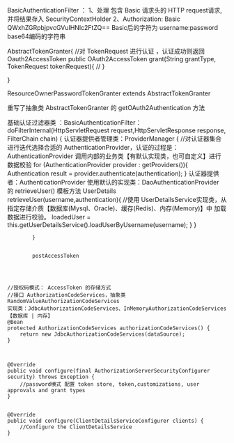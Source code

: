 



BasicAuthenticationFilter
：
1、处理 包含 Basic 请求头的 HTTP request请求, 并将结果存入 SecurityContextHolder
2、Authorization: Basic QWxhZGRpbjpvcGVuIHNlc2FtZQ== Basic后的字符为 username:password base64编码的字符串



 AbstractTokenGranter{
	//对 TokenRequest 进行认证 ，认证成功则返回 Oauth2AccessToken
	public OAuth2AccessToken grant(String grantType, TokenRequest tokenRequest){
		//
	}

 }



ResourceOwnerPasswordTokenGranter extends AbstractTokenGranter

重写了抽象类 AbstractTokenGranter 的 getOAuth2Authentication 方法



基础认证过滤器类 ：BasicAuthenticationFilter：
		doFilterInternal(HttpServletRequest request,HttpServletResponse response, FilterChain chain)
			{
				认证器提供者管理类：ProviderManager
					{
						//对认证器集合进行迭代选择合适的 AuthenticationProvider，认证的过程是：AuthenticationProvider 调用内部的业务类【有默认实现类，也可自定义】进行数据校验
						for (AuthenticationProvider provider : getProviders()){
							Authentication result = provider.authenticate(authentication);
						}
						认证器提供者：AuthenticationProvider
						    使用默认的实现类：DaoAuthenticationProvider 的 retrieveUser() 模板方法
						        UserDetails retrieveUser(username,authentication){
						             //使用 UserDetailsService实现类，从指定存储介质【数据库(Mysql、Oracle)、缓存(Redis)、内存(Memory)】中 加载数据进行校验。
						            loadedUser = this.getUserDetailsService().loadUserByUsername(username);
						        }
					}



			}


			postAccessToken




	//授权码模式： AccessToken 的存储方式
	//接口 AuthorizationCodeServices，抽象类 RandomValueAuthorizationCodeServices
	实现类：JdbcAuthorizationCodeServices、InMemoryAuthorizationCodeServices 【数据库 | 内存】
	@Bean
	protected AuthorizationCodeServices authorizationCodeServices() {
		return new JdbcAuthorizationCodeServices(dataSource);
	}



	@Override
    public void configure(final AuthorizationServerSecurityConfigurer security) throws Exception {
        //password模式 配置 token store, token,customizations, user approvals and grant types
    }


	@Override
    public void configure(ClientDetailsServiceConfigurer clients) {
		//Configure the ClientDetailsService
	}
